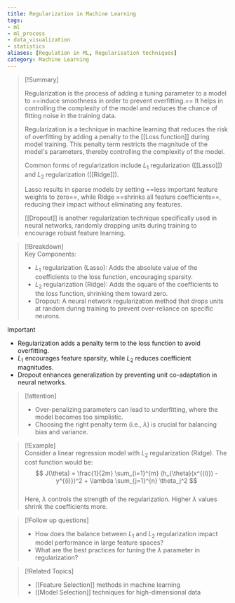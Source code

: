 ```yaml
---
title: Regularization in Machine Learning  
tags: 
- ml  
- ml_process  
- data_visualization  
- statistics  
aliases: [Regulation in ML, Regularisation techniques]  
category: Machine Learning  
---
```


>[!Summary]  
>
>Regularization is the process of adding a tuning parameter to a model to ==induce smoothness in order to prevent overfitting.== It helps in controlling the complexity of the model and reduces the chance of fitting noise in the training data.
>
>Regularization is a  technique in machine learning that reduces the risk of overfitting by adding a penalty to the [[Loss function]] during model training. This penalty term restricts the magnitude of the model's parameters, thereby controlling the complexity of the model. 
>
>Common forms of regularization include $L_1$ regularization ([[Lasso]]) and $L_2$ regularization ([[Ridge]]). 
>
>Lasso results in sparse models by setting ==less important feature weights to zero==, while Ridge ==shrinks all feature coefficients==, reducing their impact without eliminating any features. 
>
>[[Dropout]] is another regularization technique specifically used in neural networks, randomly dropping units during training to encourage robust feature learning.

>[!Breakdown]  
> Key Components:  
> - $L_1$ regularization (Lasso): Adds the absolute value of the coefficients to the loss function, encouraging sparsity.  
> - $L_2$ regularization (Ridge): Adds the square of the coefficients to the loss function, shrinking them toward zero.  
> - Dropout: A neural network regularization method that drops units at random during training to prevent over-reliance on specific neurons.

>[!important]  
> - Regularization adds a penalty term to the loss function to avoid overfitting.  
> - $L_1$ encourages feature sparsity, while $L_2$ reduces coefficient magnitudes.  
> - Dropout enhances generalization by preventing unit co-adaptation in neural networks.

>[!attention]  
> - Over-penalizing parameters can lead to underfitting, where the model becomes too simplistic.  
> - Choosing the right penalty term (i.e., $\lambda$) is crucial for balancing bias and variance.

>[!Example]  
Consider a linear regression model with $L_2$ regularization (Ridge). The cost function would be:  
$$ J(\theta) = \frac{1}{2m} \sum_{i=1}^{m} (h_{\theta}(x^{(i)}) - y^{(i)})^2 + \lambda \sum_{j=1}^{n} \theta_j^2 $$  
Here, $\lambda$ controls the strength of the regularization. Higher $\lambda$ values shrink the coefficients more.

>[!Follow up questions]  
> - How does the balance between $L_1$ and $L_2$ regularization impact model performance in large feature spaces?  
> - What are the best practices for tuning the $\lambda$ parameter in regularization?

>[!Related Topics]  
> - [[Feature Selection]] methods in machine learning  
> - [[Model Selection]] techniques for high-dimensional data  



